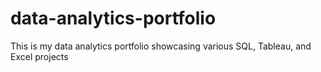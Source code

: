 # data-analytics-portfolio

This is my data analytics portfolio showcasing various SQL, Tableau, and Excel projects
